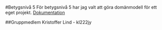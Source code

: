 #Betygsnivå 5
För betygsnivå 5 har jag valt att göra domänmodell för ett eget projekt.
[Dokumentation](https://github.com/kristofferlind/projise/tree/master/documentation)

##Gruppmedlem
Kristoffer Lind - kl222jy